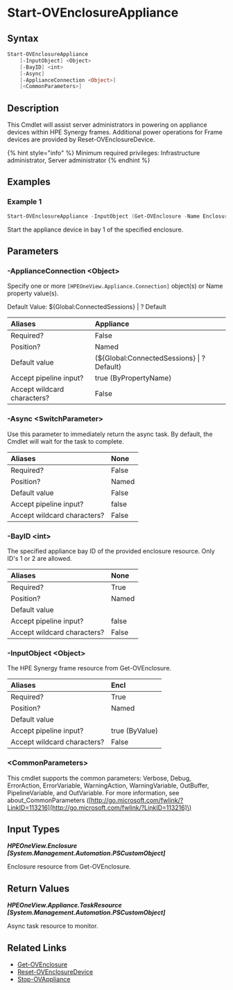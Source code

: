 ﻿---
description: Power on HPE Synergy appliance device.
---

# Start-OVEnclosureAppliance

## Syntax

```powershell
Start-OVEnclosureAppliance
    [-InputObject] <Object>
    [-BayID] <int>
    [-Async]
    [-ApplianceConnection <Object>]
    [<CommonParameters>]
```

## Description

This Cmdlet will assist server administrators in powering on appliance devices within HPE Synergy frames. Additional power operations for Frame devices are provided by Reset-OVEnclosureDevice.

{% hint style="info" %}
Minimum required privileges: Infrastructure administrator, Server administrator
{% endhint %}

## Examples

###  Example 1 

```powershell
Start-OVEnclosureAppliance -InputObject (Get-OVEnclosure -Name Enclosure-2) -BayID 1
```

Start the appliance device in bay 1 of the specified enclosure.

## Parameters

### -ApplianceConnection &lt;Object&gt;

Specify one or more `[HPEOneView.Appliance.Connection]` object(s) or Name property value(s).

Default Value: ${Global:ConnectedSessions} | ? Default

| Aliases | Appliance |
| :--- | :--- |
| Required? | False |
| Position? | Named |
| Default value | (${Global:ConnectedSessions} &vert; ? Default) |
| Accept pipeline input? | true (ByPropertyName) |
| Accept wildcard characters? | False |

### -Async &lt;SwitchParameter&gt;

Use this parameter to immediately return the async task.  By default, the Cmdlet will wait for the task to complete.

| Aliases | None |
| :--- | :--- |
| Required? | False |
| Position? | Named |
| Default value | False |
| Accept pipeline input? | false |
| Accept wildcard characters? | False |

### -BayID &lt;int&gt;

The specified appliance bay ID of the provided enclosure resource.  Only ID's 1 or 2 are allowed.

| Aliases | None |
| :--- | :--- |
| Required? | True |
| Position? | Named |
| Default value |  |
| Accept pipeline input? | false |
| Accept wildcard characters? | False |

### -InputObject &lt;Object&gt;

The HPE Synergy frame resource from Get-OVEnclosure.

| Aliases | Encl |
| :--- | :--- |
| Required? | True |
| Position? | Named |
| Default value |  |
| Accept pipeline input? | true (ByValue) |
| Accept wildcard characters? | False |

### &lt;CommonParameters&gt;

This cmdlet supports the common parameters: Verbose, Debug, ErrorAction, ErrorVariable, WarningAction, WarningVariable, OutBuffer, PipelineVariable, and OutVariable. For more information, see about\_CommonParameters \([http://go.microsoft.com/fwlink/?LinkID=113216](http://go.microsoft.com/fwlink/?LinkID=113216)\)

## Input Types

_**HPEOneView.Enclosure [System.Management.Automation.PSCustomObject]**_

Enclosure resource from Get-OVEnclosure.

## Return Values

_**HPEOneView.Appliance.TaskResource [System.Management.Automation.PSCustomObject]**_

Async task resource to monitor.

## Related Links

* [Get-OVEnclosure](get-ovenclosure.md)
* [Reset-OVEnclosureDevice](reset-ovenclosuredevice.md)
* [Stop-OVAppliance](../appliance/stop-ovappliance.md)
